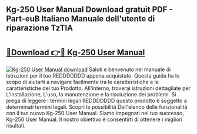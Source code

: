 ## Kg-250 User Manual Download gratuit PDF - Part-euB Italiano Manuale dell'utente di riparazione TzTlA

# <h2><a href="http://dffw0zn.blite.top/?on=Kg-250+User+Manual">🔗Download 👉🔴 Kg-250 User Manual</a></h2>

[![Kg-250 User Manual download](https://i.imgur.com/lujVjoI.png)](http://dffw0zn.blite.top/?on=Kg-250+User+Manual)
Saluti e benvenuto nel manuale di Istruzioni per il tuo REDDDDDDD appena acquistato. Questa guida ha lo scopo di aiutarti a navigare facilmente tra le caratteristiche e le caratteristiche del tuo Prodotto. All'interno, troverai istruzioni dettagliate per L'installazione, L'uso, la manutenzione e la risoluzione dei problemi. Si prega di leggere i termini legali REDDDDDDD questo prodotto è soggetto a determinati termini legali. Scopri le possibilità Dell'elenco delle funzionalità con il tuo nuovo Kg-250 User Manual. Siamo impegnati nel tuo successo, Kg-250 User Manual. Il nostro obiettivo è consentirti di ottenere i migliori risultati.
